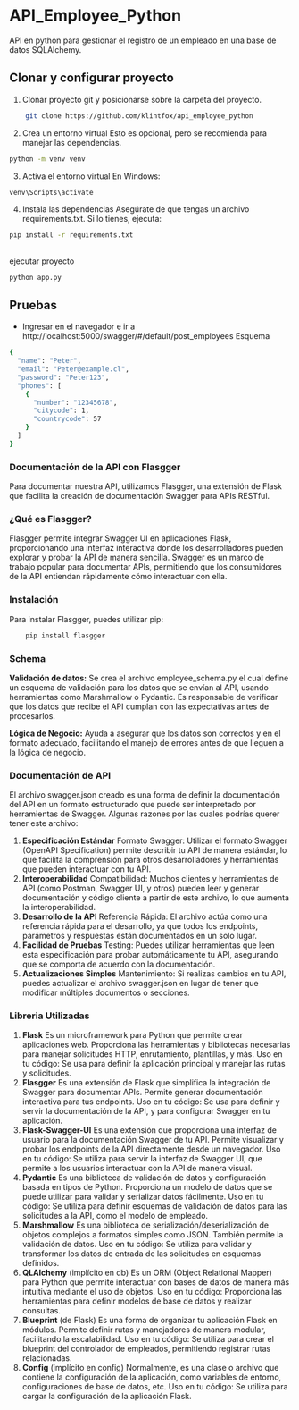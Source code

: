# API_Employee_Python
API en python para gestionar el registro de un empleado en una base de datos SQLAlchemy.


## Clonar y configurar proyecto
1. Clonar proyecto git y posicionarse sobre la carpeta del proyecto.
```sh
    git clone https://github.com/klintfox/api_employee_python
```
2. Crea un entorno virtual
Esto es opcional, pero se recomienda para manejar las dependencias.
```sh 
python -m venv venv 
```
3. Activa el entorno virtual
En Windows:
```sh
venv\Scripts\activate
```
4. Instala las dependencias
Asegúrate de que tengas un archivo requirements.txt. Si lo tienes, ejecuta:
```sh
pip install -r requirements.txt
```
##
ejecutar proyecto 
```sh
python app.py
```
## Pruebas
- Ingresar en el navegador e ir a http://localhost:5000/swagger/#/default/post_employees
Esquema
```sh
{
  "name": "Peter",
  "email": "Peter@example.cl",
  "password": "Peter123",
  "phones": [
    {
      "number": "12345678",
      "citycode": 1,
      "countrycode": 57
    }
  ]
}
```

### Documentación de la API con Flasgger
Para documentar nuestra API, utilizamos Flasgger, una extensión de Flask que facilita la creación de documentación Swagger para APIs RESTful.

### ¿Qué es Flasgger?
Flasgger permite integrar Swagger UI en aplicaciones Flask, proporcionando una interfaz interactiva donde los desarrolladores pueden explorar y probar la API de manera sencilla. Swagger es un marco de trabajo popular para documentar APIs, permitiendo que los consumidores de la API entiendan rápidamente cómo interactuar con ella.

### Instalación
Para instalar Flasgger, puedes utilizar pip:
```sh
    pip install flasgger
```

### Schema

**Validación de datos:** Se crea el archivo employee_schema.py el cual define un esquema de validación para los datos que se envían al API, usando herramientas como Marshmallow o Pydantic. Es responsable de verificar que los datos que recibe el API cumplan con las expectativas antes de procesarlos.

**Lógica de Negocio:** Ayuda a asegurar que los datos son correctos y en el formato adecuado, facilitando el manejo de errores antes de que lleguen a la lógica de negocio.

### Documentación de API

El archivo swagger.json creado es una forma de definir la documentación del API en un formato estructurado que puede ser interpretado por herramientas de Swagger. Algunas razones por las cuales podrías querer tener este archivo:

1. **Especificación Estándar**
Formato Swagger: Utilizar el formato Swagger (OpenAPI Specification) permite describir tu API de manera estándar, lo que facilita la comprensión para otros desarrolladores y herramientas que pueden interactuar con tu API.
2. **Interoperabilidad**
Compatibilidad: Muchos clientes y herramientas de API (como Postman, Swagger UI, y otros) pueden leer y generar documentación y código cliente a partir de este archivo, lo que aumenta la interoperabilidad.
3. **Desarrollo de la API**
Referencia Rápida: El archivo actúa como una referencia rápida para el desarrollo, ya que todos los endpoints, parámetros y respuestas están documentados en un solo lugar.
4. **Facilidad de Pruebas**
Testing: Puedes utilizar herramientas que leen esta especificación para probar automáticamente tu API, asegurando que se comporta de acuerdo con la documentación.
5. **Actualizaciones Simples**
Mantenimiento: Si realizas cambios en tu API, puedes actualizar el archivo swagger.json en lugar de tener que modificar múltiples documentos o secciones.


### Libreria Utilizadas
1. **Flask**
Es un microframework para Python que permite crear aplicaciones web. Proporciona las herramientas y bibliotecas necesarias para manejar solicitudes HTTP, enrutamiento, plantillas, y más.
Uso en tu código: Se usa para definir la aplicación principal y manejar las rutas y solicitudes.
2. **Flasgger**
Es una extensión de Flask que simplifica la integración de Swagger para documentar APIs. Permite generar documentación interactiva para tus endpoints.
Uso en tu código: Se usa para definir y servir la documentación de la API, y para configurar Swagger en tu aplicación.
3. **Flask-Swagger-UI**
Es una extensión que proporciona una interfaz de usuario para la documentación Swagger de tu API. Permite visualizar y probar los endpoints de la API directamente desde un navegador.
Uso en tu código: Se utiliza para servir la interfaz de Swagger UI, que permite a los usuarios interactuar con la API de manera visual.
4. **Pydantic**
Es una biblioteca de validación de datos y configuración basada en tipos de Python. Proporciona un modelo de datos que se puede utilizar para validar y serializar datos fácilmente.
Uso en tu código: Se utiliza para definir esquemas de validación de datos para las solicitudes a la API, como el modelo de empleado.
5. **Marshmallow**
Es una biblioteca de serialización/deserialización de objetos complejos a formatos simples como JSON. También permite la validación de datos.
Uso en tu código: Se utiliza para validar y transformar los datos de entrada de las solicitudes en esquemas definidos.
6. **QLAlchemy** (implícito en db)
Es un ORM (Object Relational Mapper) para Python que permite interactuar con bases de datos de manera más intuitiva mediante el uso de objetos.
Uso en tu código: Proporciona las herramientas para definir modelos de base de datos y realizar consultas.
7. **Blueprint** (de Flask)
Es una forma de organizar tu aplicación Flask en módulos. Permite definir rutas y manejadores de manera modular, facilitando la escalabilidad.
Uso en tu código: Se utiliza para crear el blueprint del controlador de empleados, permitiendo registrar rutas relacionadas.
8. **Config** (implícito en config)
Normalmente, es una clase o archivo que contiene la configuración de la aplicación, como variables de entorno, configuraciones de base de datos, etc.
Uso en tu código: Se utiliza para cargar la configuración de la aplicación Flask.